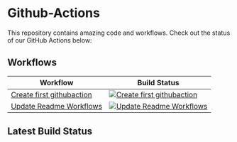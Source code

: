 # Github-Actions

This repository contains amazing code and workflows. Check out the status of our GitHub Actions below:

## Workflows

<!-- START_ACTIONS_TABLE -->
| Workflow | Build Status |
|----------|--------------|
| [Create first githubaction](.github/workflows/readme-script.yaml) | [![Create first githubaction](https://github.com/girish-devops-project/github-action/actions/workflows/readme-script.yaml/badge.svg)](https://github.com/girish-devops-project/github-action/actions/workflows/readme-script.yaml) |
| [Update Readme Workflows](.github/workflows/readme-sed.yaml) | [![Update Readme Workflows](https://github.com/girish-devops-project/github-action/actions/workflows/readme-sed.yaml/badge.svg)](https://github.com/girish-devops-project/github-action/actions/workflows/readme-sed.yaml) |
<!-- END_ACTIONS_TABLE -->

## Latest Build Status
